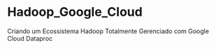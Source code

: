 # Hadoop_Google_Cloud
Criando um Ecossistema Hadoop Totalmente Gerenciado com Google Cloud Dataproc
